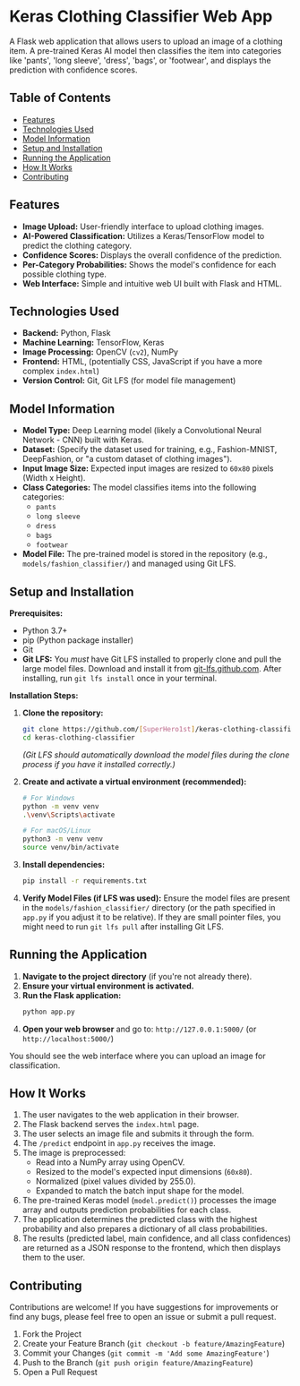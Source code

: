 # Keras Clothing Classifier Web App

A Flask web application that allows users to upload an image of a clothing item. A pre-trained Keras AI model then classifies the item into categories like 'pants', 'long sleeve', 'dress', 'bags', or 'footwear', and displays the prediction with confidence scores.

<!-- Optional: Add a screenshot or GIF of your application in action -->
<!-- ![App Screenshot](https://github.com/SuperHero1st/keras-clothing-classifier/blob/main/app_view.jpg) -->

## Table of Contents
- [Features](#features)
- [Technologies Used](#technologies-used)
- [Model Information](#model-information)
- [Setup and Installation](#setup-and-installation)
- [Running the Application](#running-the-application)
- [How It Works](#how-it-works)
- [Contributing](#contributing)

## Features
- **Image Upload:** User-friendly interface to upload clothing images.
- **AI-Powered Classification:** Utilizes a Keras/TensorFlow model to predict the clothing category.
- **Confidence Scores:** Displays the overall confidence of the prediction.
- **Per-Category Probabilities:** Shows the model's confidence for each possible clothing type.
- **Web Interface:** Simple and intuitive web UI built with Flask and HTML.

## Technologies Used
- **Backend:** Python, Flask
- **Machine Learning:** TensorFlow, Keras
- **Image Processing:** OpenCV (`cv2`), NumPy
- **Frontend:** HTML, (potentially CSS, JavaScript if you have a more complex `index.html`)
- **Version Control:** Git, Git LFS (for model file management)

## Model Information
- **Model Type:** Deep Learning model (likely a Convolutional Neural Network - CNN) built with Keras.
- **Dataset:** (Specify the dataset used for training, e.g., Fashion-MNIST, DeepFashion, or "a custom dataset of clothing images").
- **Input Image Size:** Expected input images are resized to `60x80` pixels (Width x Height).
- **Class Categories:** The model classifies items into the following categories:
    - `pants`
    - `long sleeve`
    - `dress`
    - `bags`
    - `footwear`
- **Model File:** The pre-trained model is stored in the repository (e.g., `models/fashion_classifier/`) and managed using Git LFS.

## Setup and Installation

**Prerequisites:**
- Python 3.7+
- pip (Python package installer)
- Git
- **Git LFS:** You *must* have Git LFS installed to properly clone and pull the large model files. Download and install it from [git-lfs.github.com](https://git-lfs.github.com/). After installing, run `git lfs install` once in your terminal.

**Installation Steps:**

1.  **Clone the repository:**
    ```bash
    git clone https://github.com/[SuperHero1st]/keras-clothing-classifier.git
    cd keras-clothing-classifier
    ```
    *(Git LFS should automatically download the model files during the clone process if you have it installed correctly.)*

2.  **Create and activate a virtual environment (recommended):**
    ```bash
    # For Windows
    python -m venv venv
    .\venv\Scripts\activate

    # For macOS/Linux
    python3 -m venv venv
    source venv/bin/activate
    ```

3.  **Install dependencies:**
    ```bash
    pip install -r requirements.txt
    ```

4.  **Verify Model Files (if LFS was used):**
    Ensure the model files are present in the `models/fashion_classifier/` directory (or the path specified in `app.py` if you adjust it to be relative). If they are small pointer files, you might need to run `git lfs pull` after installing Git LFS.

## Running the Application

1.  **Navigate to the project directory** (if you're not already there).
2.  **Ensure your virtual environment is activated.**
3.  **Run the Flask application:**
    ```bash
    python app.py
    ```
4.  **Open your web browser** and go to: `http://127.0.0.1:5000/` (or `http://localhost:5000/`)

You should see the web interface where you can upload an image for classification.

## How It Works
1.  The user navigates to the web application in their browser.
2.  The Flask backend serves the `index.html` page.
3.  The user selects an image file and submits it through the form.
4.  The `/predict` endpoint in `app.py` receives the image.
5.  The image is preprocessed:
    - Read into a NumPy array using OpenCV.
    - Resized to the model's expected input dimensions (`60x80`).
    - Normalized (pixel values divided by 255.0).
    - Expanded to match the batch input shape for the model.
6.  The pre-trained Keras model (`model.predict()`) processes the image array and outputs prediction probabilities for each class.
7.  The application determines the predicted class with the highest probability and also prepares a dictionary of all class probabilities.
8.  The results (predicted label, main confidence, and all class confidences) are returned as a JSON response to the frontend, which then displays them to the user.

<!-- Optional Sections -->
<!--
## Future Improvements
- Add support for more clothing categories.
- Improve model accuracy.
- Implement batch image processing.
- Deploy to a cloud platform (e.g., Heroku, AWS, Google Cloud).
-->

## Contributing
Contributions are welcome! If you have suggestions for improvements or find any bugs, please feel free to open an issue or submit a pull request.

1.  Fork the Project
2.  Create your Feature Branch (`git checkout -b feature/AmazingFeature`)
3.  Commit your Changes (`git commit -m 'Add some AmazingFeature'`)
4.  Push to the Branch (`git push origin feature/AmazingFeature`)
5.  Open a Pull Request
